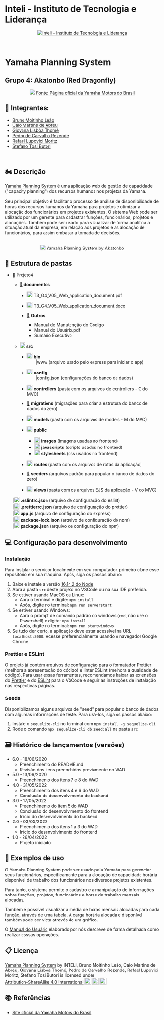 # Inteli - Instituto de Tecnologia e Liderança

<p align="center">
<a href= "https://www.inteli.edu.br/"><img src="https://www.inteli.edu.br/wp-content/uploads/2021/08/20172028/marca_1-2.png" alt="Inteli - Instituto de Tecnologia e Liderança" border="0"></a>
</p>
<br>

# Yamaha Planning System

## Grupo 4: Akatonbo (Red Dragonfly)
<div align="center">
<img src="https://yamavale.com.br/wp-content/uploads/2020/12/red_dragonfly-desktop2-1024x664-1.jpg">
<a href="https://www3.yamaha-motor.com.br/r%C3%A9plica-red-dragonfly/product/6" target="_blank">Fonte: Página oficial da Yamaha Motors do Brasil</a>
</div>

## 🚀 Integrantes:
- <a href="https://www.linkedin.com/in/brunomleao">Bruno Moitinho Leão</a>
- <a href="https://www.linkedin.com/in/caio-m1849">Caio Martins de Abreu</a>
- <a href="https://www.linkedin.com/in/giovana-lisboa-thome">Giovana Lisbôa Thomé</a>
- <a href="https://www.linkedin.com/in/pedrocrezende/">Pedro de Carvalho Rezende</a>
- <a href="https://www.linkedin.com/in/rafael-moritz">Rafael Lupovici Moritz</a>
- <a href="https://www.linkedin.com/in/sbutori">Stefano Tosi Butori</a>
<br>

## 🏍 Descrição

[Yamaha Planning System](https://yamaha-planning-system.herokuapp.com/) é uma aplicação web de gestão de capacidade ("capacity planning") dos recursos humanos nos projetos da Yamaha.
<br><br>
Seu principal objetivo é facilitar o processo de análise de disponibilidade de horas dos recursos humanos da Yamaha para projetos e otimizar a alocação dos funcionários em projetos existentes. O sistema Web pode ser utilizado por um gerente para cadastrar funções, funcionários, projetos e alocações. Também pode ser usado para visualizar de forma analítica a situação atual da empresa, em relação aos projetos e as alocação de funcionários, para assim embasar a tomada de decisões.
<br><br>

<p align="center">
<img src="https://cdn.discordapp.com/attachments/937463646181785633/979812643260989520/unknown.png" border="0">
  <a href="https://github.com/2022M2T3/Projeto4">Yamaha Planning System by Akatonbo</a>
</p>

## 📁 Estrutura de pastas

- 📁 Projeto4<br>
  - <a href="https://github.com/2022M2T3/Projeto4/tree/main/documentos">📂</a> <b>documentos</b> <br>
    - <a href="https://github.com/2022M2T3/Projeto4/blob/main/documentos/T3_G4_V05_Web_application_document.pdf"><img src="https://user-images.githubusercontent.com/99209356/174968401-abc5cae1-7a1e-4f06-aca6-c859c993c038.svg" width="18px" height="18px"></a> T3_G4_V05_Web_application_document.pdf<br>

    - <a href="https://github.com/2022M2T3/Projeto4/blob/main/documentos/T3_G4_V05_Web_application_document.docx"><img src="https://user-images.githubusercontent.com/99209356/174968001-e5dfbc94-09e5-43d3-a5ab-60a684e673b3.svg" width="18px" height="18px"></a> T3_G4_V05_Web_application_document.docx<br>

    - <a href="https://github.com/2022M2T3/Projeto4/tree/main/documentos/outros">📂</a> <b>Outros</b> <br>
      - Manual de Manutenção do Código<br>
      - Manual do Usuário.pdf<br>
      - Sumário Executivo<br>

  - <a href="https://github.com/2022M2T3/Projeto4/tree/main/src"><img src="https://user-images.githubusercontent.com/99209356/174962579-d242f1e5-3902-4de1-9236-0aba4d48513c.svg" width="18px" height="18px"></a> <b>src</b> <br>

    - <a href="https://github.com/2022M2T3/Projeto4/tree/main/src/bin"><img src="https://user-images.githubusercontent.com/99209356/174969247-e2a48e94-6ad8-4456-aee7-a96e1ef4bd76.svg" width="18px" height="18px"></a> <b>bin</b> <br>
    &emsp;&emsp;|www (arquivo usado pelo express para iniciar o app)<br>

    - <a href="https://github.com/2022M2T3/Projeto4/tree/main/src/config"><img src="https://user-images.githubusercontent.com/99209356/174970674-d64a742b-23cc-4170-bc9a-e8c1dec21b9e.svg" width="18px" height="18px"></a> <b>config</b> <br>
    &emsp;&emsp;|config.json (configurações do banco de dados)<br>

    - <a href="https://github.com/2022M2T3/Projeto4/tree/main/src/controllers"><img src="https://user-images.githubusercontent.com/99209356/174970790-bd7000fa-c7a3-4244-b3e2-abb74368220d.svg" width="18px" height="18px"></a> <b>controllers</b> (pasta com os arquivos de controllers - C do MVC)<br>

    - <a href="https://github.com/2022M2T3/Projeto4/tree/main/src/migrations">📂</a> <b>migrations</b> (migrações para criar a estrutura do banco de dados do zero)<br>

    - <a href="https://github.com/2022M2T3/Projeto4/tree/main/src/models"><img src="https://user-images.githubusercontent.com/99209356/174971499-3f304517-1323-45e1-97db-bdded4be4fd2.svg" width="18px" height="18px"></a> <b>models</b> (pasta com os arquivos de models - M do MVC)<br>

    - <a href="https://github.com/2022M2T3/Projeto4/tree/main/src/public"><img src="https://user-images.githubusercontent.com/99209356/174971704-e43b03b0-6ab0-43a4-bda7-24f1d4924d1b.svg" width="18px" height="18px"></a> <b>public</b> <br>

      - <a href="https://github.com/2022M2T3/Projeto4/tree/main/src/public/images"><img src="https://user-images.githubusercontent.com/99209356/174968635-a4e7428f-1dec-4a79-a653-746679793d88.svg" width="18px" height="18px"></a> <b>images</b> (imagens usadas no frontend)<br>
      - <a href="https://github.com/2022M2T3/Projeto4/tree/main/src/public/javascripts"><img src="https://user-images.githubusercontent.com/99209356/174971959-ca0bd45f-d955-4e95-bd3f-ba77a0f7bb0f.svg" width="18px" height="18px"></a> <b>javascripts</b> (scripts usados no frontend)<br>
      - <a href="https://github.com/2022M2T3/Projeto4/tree/main/src/public/stylesheets"><img src="https://user-images.githubusercontent.com/99209356/174972093-a6a93361-ca03-445a-a30d-69a65375dd0a.svg" width="18px" height="18px"></a> <b>stylesheets</b> (css usados no frontend)<br>

    - <a href="https://github.com/2022M2T3/Projeto4/tree/main/src/routes"><img src="https://user-images.githubusercontent.com/99209356/174972394-95260ecf-951e-4465-ab70-8862acce0076.svg" width="18px" height="18px"></a> <b>routes</b> (pasta com os arquivos de rotas da aplicação)<br>

    - <a href="https://github.com/2022M2T3/Projeto4/tree/main/src/seeders">📂</a> <b>seeders</b> (arquivos padrão para popular o banco de dados do zero)<br>

    - <a href="https://github.com/2022M2T3/Projeto4/tree/main/src/views"><img src="https://user-images.githubusercontent.com/99209356/174972490-d6536781-e076-4850-bb80-0df3527983f6.svg" width="18px" height="18px"></a> <b>views</b> (pasta com os arquivos EJS da aplicação - V do MVC)<br>


  |<a href="https://github.com/2022M2T3/Projeto4/blob/main/src/.eslintrc.json"><img src="https://user-images.githubusercontent.com/99209356/174972960-c1e7054f-337c-4e8d-901a-e8496115b88a.svg" width="18px" height="18px"></a> <b>.eslintrc.json</b> (arquivo de configuração do eslint)<br>
  |<a href="https://github.com/2022M2T3/Projeto4/blob/main/src/.prettierrc"><img src="https://user-images.githubusercontent.com/99209356/174973048-9c246d14-1087-4c57-8494-11a354e613d0.svg" width="18px" height="18px"></a> <b>.prettierrc.json</b> (arquivo de configuração do prettier)<br>
  |<a href="https://github.com/2022M2T3/Projeto4/blob/main/src/app.js"><img src="https://user-images.githubusercontent.com/99209356/174973155-42b2009c-9cf7-4d10-8694-fec95d77f77e.svg" width="18px" height="18px"></a> <b>app.js</b> (arquivo de configuração do express)<br>
  |<a href="https://github.com/2022M2T3/Projeto4/blob/main/src/package-lock.json"><img src="https://user-images.githubusercontent.com/99209356/174973445-bee77a26-9132-498f-8326-bc47bbb89d69.svg" width="18px" height="18px"></a> <b>package-lock.json</b> (arquivo de configuração do npm)<br>
  |<a href="https://github.com/2022M2T3/Projeto4/blob/main/src/package.json"><img src="https://user-images.githubusercontent.com/99209356/174973445-bee77a26-9132-498f-8326-bc47bbb89d69.svg" width="18px" height="18px"></a> <b>package.json</b> (arquivo de configuração do npm)<br>


## 💻 Configuração para desenvolvimento

### Instalação

Para instalar o servidor localmente em seu computador, primeiro clone esse repositório em sua máquina. Após, siga os passos abaixo:

1. Baixe e instale a versão [16.14.2 do Node](https://nodejs.org/ru/blog/release/v16.14.2/)
2. Abra a pasta `src` deste projeto no VSCode ou na sua IDE preferida.
3. Se estiver usando MacOS ou Linux:
    - Abra o terminal e digite: `npm install`
    - Após, digite no terminal: `npm run serverstart`
4. Se estiver usando Windows:
    - Abra o prompt de comando padrão do windows (`cmd`, não use o Powershell) e digite: `npm install`
    - Após, digite no terminal: `npm run startwindows`
5. Se tudo der certo, a aplicação deve estar acessível na URL `localhost:3000`. Acesse preferencialmente usando o navegador Google Chrome.

### Prettier e ESLint

O projeto já contém arquivos de configuração para o formatador Prettier (melhora a apresentação do código) e linter ESLint (melhora a qualidade de código). Para usar essas ferramentas, recomendamos baixar as extensões do [Prettier](https://marketplace.visualstudio.com/items?itemName=esbenp.prettier-vscode) e do [ESLint](https://marketplace.visualstudio.com/items?itemName=dbaeumer.vscode-eslint) para o VSCode e seguir as instruções de instalação nas respectivas páginas.

### Seeds

Disponibilizamos alguns arquivos de "seed" para popular o banco de dados com algumas informações de teste. Para usá-los, siga os passos abaixo:

1. Instale o `sequelize-cli` no terminal com `npm install -g sequelize-cli`
2. Rode o comando `npx sequelize-cli db:seed:all` na pasta `src`

## 🗃 Histórico de lançamentos (versões)

- 6.0 - 18/06/2020
  - Preenchimento do README.md
  - Revisão dos itens preenchidos previamente no WAD
- 5.0 - 13/06/2020
  - Preenchimento dos itens 7 e 8 do WAD
- 4.0 - 31/05/2022
  - Preenchimento dos itens 4 e 6 do WAD
  - Conclusão do desenvolvimento do backend
- 3.0 - 17/05/2022
  - Preenchimento do item 5 do WAD
  - Conclusão do desenvolvimento do frontend
  - Início do desenvolvimento do backend
- 2.0 - 03/05/2022
  - Preenchimento dos itens 1 a 3 do WAD
  - Início do desenvolvimento do frontend
- 1.0 - 26/04/2022
  - Projeto iniciado

## 🎯 Exemplos de uso

O Yamaha Planning System pode ser usado pela Yamaha para gerenciar seus funcionários, especificamente para a alocação de capacidade horária disponível de trabalho dos funcionários nos diversos projetos existentes.

Para tanto, o sistema permite o cadastro e a manipulação de informações sobre funções, projetos, funcionários e horas de trabalho mensais alocadas.

Também é possível visualizar a média de horas mensais alocadas para cada função, através de uma tabela. A carga horária alocada e disponível também pode ser vista através de um gráfico.

O [Manual do Usuário](https://docs.google.com/document/d/1wsE33X7ziTOQ9d7AV2s6R8l3oCvOwEv40MZUTXFaiPI/edit#heading=h.28h4qwu) elaborado por nós descreve de forma detalhada como realizar esssas operações.

## 📋 Licença

<p xmlns:cc="http://creativecommons.org/ns#" xmlns:dct="http://purl.org/dc/terms/"><a property="dct:title" rel="cc:attributionURL" href="https://github.com/2022M2T3/Projeto4">Yamaha Planning System</a> by <span property="cc:attributionName">INTELI, Bruno Moitinho Leão, Caio Martins de Abreu, Giovana Lisbôa Thomé, Pedro de Carvalho Rezende, Rafael Lupovici Moritz, Stefano Tosi Butori</span> is licensed under <a href="http://creativecommons.org/licenses/by-sa/4.0/?ref=chooser-v1" target="_blank" rel="license noopener noreferrer" style="display:inline-block;">Attribution-ShareAlike 4.0 International<img style="height:22px!important;margin-left:3px;vertical-align:text-bottom;" src="https://mirrors.creativecommons.org/presskit/icons/cc.svg?ref=chooser-v1"><img style="height:22px!important;margin-left:3px;vertical-align:text-bottom;" src="https://mirrors.creativecommons.org/presskit/icons/by.svg?ref=chooser-v1"><img style="height:22px!important;margin-left:3px;vertical-align:text-bottom;" src="https://mirrors.creativecommons.org/presskit/icons/sa.svg?ref=chooser-v1"></a></p>


## 📚 Referências

  - [Site oficial da Yamaha Motors do Brasil](https://www3.yamaha-motor.com.br/)
